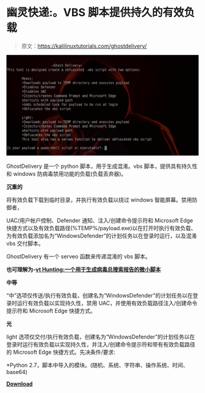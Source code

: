 # 幽灵快递:。VBS 脚本提供持久的有效负载

> 原文：<https://kalilinuxtutorials.com/ghostdelivery/>

[![GhostDelivery : .VBS Script To Deliver Payload With Persistence](img//3422ce79be348eb7b97b23e437a2c443.png "GhostDelivery : .VBS Script To Deliver Payload With Persistence")](https://1.bp.blogspot.com/-FtVEBaYLytM/XPotuqFb3pI/AAAAAAAAAsg/QMNOyxmBnE4xsDkMytDTUIseWiklyI_-wCLcBGAs/s1600/Ghost%2BDelivery%25281%2529.png)

GhostDelivery 是一个 python 脚本，用于生成混淆。vbs 脚本，提供具有持久性和 windows 防病毒禁用功能的负载(负载丢弃器)。

**沉重的**

将有效负载下载到临时目录，并执行有效负载以绕过 windows 智能屏幕。禁用防御者，

UAC/用户帐户控制、Defender 通知、注入/创建命令提示符和 Microsoft Edge 快捷方式以及有效负载路径(%TEMP%/payload.exe)以在打开时执行有效负载、为有效负载添加名为“WindowsDefender”的计划任务以在登录时运行，以及混淆 vbs 交付脚本。

GhostDelivery 有一个 serveo 函数来传递混淆的 vbs 脚本。

**也可理解为-[vt Hunting:一个用于生成病毒总搜索报告的微小脚本](https://kalilinuxtutorials.com/vthunting-script-virus-total-hunting/)**

**中等**

“中”选项仅传送/执行有效负载，创建名为“WindowsDefender”的计划任务以在登录时运行有效负载以实现持久性，禁用 UAC，并使用有效负载路径注入/创建命令提示符和 Microsoft Edge 快捷方式。

**光**

light 选项仅交付/执行有效负载，创建名为“WindowsDefender”的计划任务以在登录时运行有效负载以实现持久性，并注入/创建命令提示符和带有有效负载路径的 Microsoft Edge 快捷方式。先决条件/要求:

*Python 2.7，脚本中导入的模块。(随机、系统、字符串、操作系统、时间、base64)

[**Download**](https://github.com/s1egesystems/GhostDelivery)